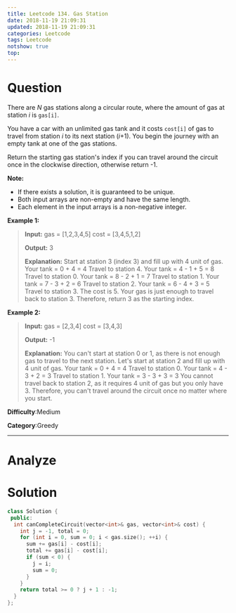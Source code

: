 ```yaml
---
title: Leetcode 134. Gas Station
date: 2018-11-19 21:09:31
updated: 2018-11-19 21:09:31
categories: Leetcode
tags: Leetcode
notshow: true
top:
---
```


# Question

There are  _N_  gas stations along a circular route, where the amount of gas at station  _i_  is  `gas[i]`.

You have a car with an unlimited gas tank and it costs  `cost[i]`  of gas to travel from station  _i_  to its next station (_i_+1). You begin the journey with an empty tank at one of the gas stations.

Return the starting gas station's index if you can travel around the circuit once in the clockwise direction, otherwise return -1.

**Note:**

- If there exists a solution, it is guaranteed to be unique.
- Both input arrays are non-empty and have the same length.
- Each element in the input arrays is a non-negative integer.

**Example 1:**

> **Input:** 
gas  = [1,2,3,4,5]
cost = [3,4,5,1,2]
> 
> **Output:** 3
>
> **Explanation:** Start at station 3 (index 3) and fill up with 4 unit of gas. Your tank = 0 + 4 = 4
Travel to station 4. Your tank = 4 - 1 + 5 = 8
Travel to station 0. Your tank = 8 - 2 + 1 = 7
Travel to station 1. Your tank = 7 - 3 + 2 = 6
Travel to station 2. Your tank = 6 - 4 + 3 = 5
Travel to station 3. The cost is 5. Your gas is just enough to travel back to station 3.
Therefore, return 3 as the starting index.

**Example 2:**

> **Input:** 
gas  = [2,3,4]
cost = [3,4,3]
>
> **Output:** -1
>
> **Explanation:** You can't start at station 0 or 1, as there is not enough gas to travel to the next station.
> Let's start at station 2 and fill up with 4 unit of gas. Your tank = 0 + 4 = 4
Travel to station 0. Your tank = 4 - 3 + 2 = 3
Travel to station 1. Your tank = 3 - 3 + 3 = 3
You cannot travel back to station 2, as it requires 4 unit of gas but you only have 3.
Therefore, you can't travel around the circuit once no matter where you start.

**Difficulty**:Medium

**Category**:Greedy

<!-- more -->

------------

# Analyze

# Solution

```cpp
class Solution {
 public:
  int canCompleteCircuit(vector<int>& gas, vector<int>& cost) {
    int j = -1, total = 0;
    for (int i = 0, sum = 0; i < gas.size(); ++i) {
      sum += gas[i] - cost[i];
      total += gas[i] - cost[i];
      if (sum < 0) {
        j = i;
        sum = 0;
      }
    }
    return total >= 0 ? j + 1 : -1;
  }
};
```
